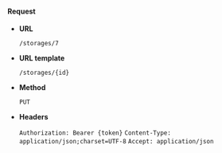 #### Request

* **URL**

  `/storages/7`

* **URL template**

  `/storages/{id}`

* **Method**

  `PUT`

* **Headers**

  `Authorization: Bearer {token}`
  `Content-Type: application/json;charset=UTF-8`
  `Accept: application/json`
